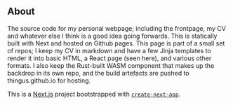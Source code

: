 ## About

The source code for my personal webpage; including the frontpage, my CV and whatever else I think is a good idea going forwards. This is statically built with Next and hosted on Github pages.
This page is part of a small set of repos; I keep my CV in markdown and have a few Jinja templates to render it into basic HTML, a React page (seen here), and various other formats. I also keep the Rust-built WASM component that makes up the backdrop in its own repo, and the build artefacts are pushed to thingus.github.io for hosting.

This is a [Next.js](https://nextjs.org) project bootstrapped with [`create-next-app`](https://nextjs.org/docs/app/api-reference/cli/create-next-app).
